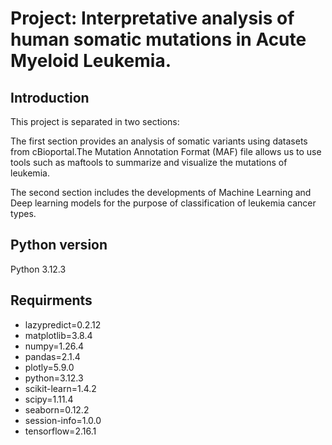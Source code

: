 # Project: Interpretative analysis of human somatic mutations in Acute Myeloid Leukemia.

## Introduction
This project is separated in two sections:

The first section provides an analysis of somatic variants using datasets from cBioportal.The  Mutation Annotation Format (MAF) file allows us to use tools such as maftools to summarize and visualize the mutations of leukemia.

The second section includes the developments of Machine Learning and Deep learning models for the purpose of classification of leukemia cancer types.

## Python version
Python 3.12.3

## Requirments
- lazypredict=0.2.12 
- matplotlib=3.8.4
- numpy=1.26.4
- pandas=2.1.4
- plotly=5.9.0
- python=3.12.3
- scikit-learn=1.4.2           
- scipy=1.11.4                 
- seaborn=0.12.2                  
- session-info=1.0.0
- tensorflow=2.16.1



